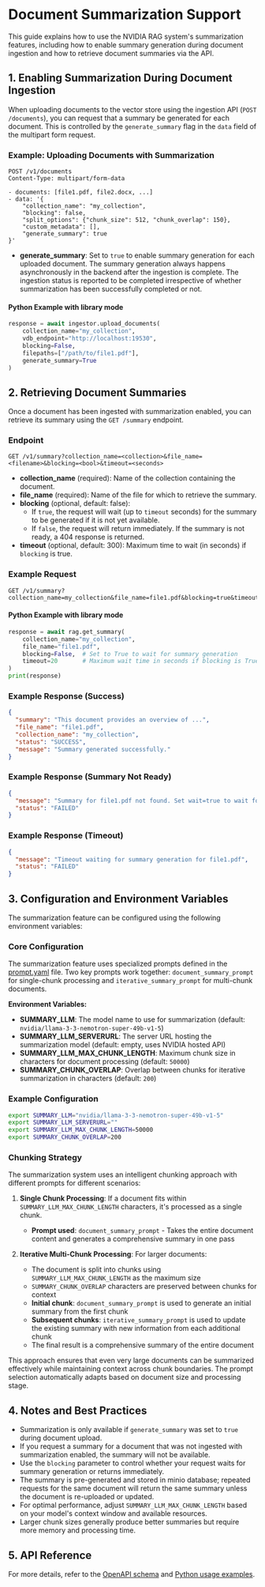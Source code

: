 <!--
  SPDX-FileCopyrightText: Copyright (c) 2025 NVIDIA CORPORATION & AFFILIATES. All rights reserved.
  SPDX-License-Identifier: Apache-2.0
-->

# Document Summarization Support

This guide explains how to use the NVIDIA RAG system's summarization features, including how to enable summary generation during document ingestion and how to retrieve document summaries via the API.

## 1. Enabling Summarization During Document Ingestion

When uploading documents to the vector store using the ingestion API (`POST /documents`), you can request that a summary be generated for each document. This is controlled by the `generate_summary` flag in the `data` field of the multipart form request.

### Example: Uploading Documents with Summarization

```http
POST /v1/documents
Content-Type: multipart/form-data

- documents: [file1.pdf, file2.docx, ...]
- data: '{
    "collection_name": "my_collection",
    "blocking": false,
    "split_options": {"chunk_size": 512, "chunk_overlap": 150},
    "custom_metadata": [],
    "generate_summary": true
}'
```

- **generate_summary**: Set to `true` to enable summary generation for each uploaded document. The summary generation always happens asynchronously in the backend after the ingestion is complete. The ingestion status is reported to be completed irrespective of whether summarization has been successfully completed or not.

#### Python Example with library mode

```python
response = await ingestor.upload_documents(
    collection_name="my_collection",
    vdb_endpoint="http://localhost:19530",
    blocking=False,
    filepaths=["/path/to/file1.pdf"],
    generate_summary=True
)
```

## 2. Retrieving Document Summaries

Once a document has been ingested with summarization enabled, you can retrieve its summary using the `GET /summary` endpoint.

### Endpoint

```
GET /v1/summary?collection_name=<collection>&file_name=<filename>&blocking=<bool>&timeout=<seconds>
```

- **collection_name** (required): Name of the collection containing the document.
- **file_name** (required): Name of the file for which to retrieve the summary.
- **blocking** (optional, default: false):
    - If `true`, the request will wait (up to `timeout` seconds) for the summary to be generated if it is not yet available.
    - If `false`, the request will return immediately. If the summary is not ready, a 404 response is returned.
- **timeout** (optional, default: 300): Maximum time to wait (in seconds) if `blocking` is true.

### Example Request

```http
GET /v1/summary?collection_name=my_collection&file_name=file1.pdf&blocking=true&timeout=60
```

#### Python Example with library mode

```python
response = await rag.get_summary(
    collection_name="my_collection",
    file_name="file1.pdf",
    blocking=False,  # Set to True to wait for summary generation
    timeout=20       # Maximum wait time in seconds if blocking is True
)
print(response)
```

### Example Response (Success)

```json
{
  "summary": "This document provides an overview of ...",
  "file_name": "file1.pdf",
  "collection_name": "my_collection",
  "status": "SUCCESS",
  "message": "Summary generated successfully."
}
```

### Example Response (Summary Not Ready)

```json
{
  "message": "Summary for file1.pdf not found. Set wait=true to wait for generation.",
  "status": "FAILED"
}
```

### Example Response (Timeout)

```json
{
  "message": "Timeout waiting for summary generation for file1.pdf",
  "status": "FAILED"
}
```

## 3. Configuration and Environment Variables

The summarization feature can be configured using the following environment variables:

### Core Configuration

The summarization feature uses specialized prompts defined in the [prompt.yaml](../src/nvidia_rag/rag_server/prompt.yaml) file. Two key prompts work together: `document_summary_prompt` for single-chunk processing and `iterative_summary_prompt` for multi-chunk documents.

**Environment Variables:**

- **SUMMARY_LLM**: The model name to use for summarization (default: `nvidia/llama-3-3-nemotron-super-49b-v1-5`)
- **SUMMARY_LLM_SERVERURL**: The server URL hosting the summarization model (default: empty, uses NVIDIA hosted API)
- **SUMMARY_LLM_MAX_CHUNK_LENGTH**: Maximum chunk size in characters for document processing (default: `50000`)
- **SUMMARY_CHUNK_OVERLAP**: Overlap between chunks for iterative summarization in characters (default: `200`)

### Example Configuration

```bash
export SUMMARY_LLM="nvidia/llama-3-3-nemotron-super-49b-v1-5"
export SUMMARY_LLM_SERVERURL=""
export SUMMARY_LLM_MAX_CHUNK_LENGTH=50000
export SUMMARY_CHUNK_OVERLAP=200
```

### Chunking Strategy

The summarization system uses an intelligent chunking approach with different prompts for different scenarios:

1. **Single Chunk Processing**: If a document fits within `SUMMARY_LLM_MAX_CHUNK_LENGTH` characters, it's processed as a single chunk.
   - **Prompt used**: `document_summary_prompt` - Takes the entire document content and generates a comprehensive summary in one pass

2. **Iterative Multi-Chunk Processing**: For larger documents:
   - The document is split into chunks using `SUMMARY_LLM_MAX_CHUNK_LENGTH` as the maximum size
   - `SUMMARY_CHUNK_OVERLAP` characters are preserved between chunks for context
   - **Initial chunk**: `document_summary_prompt` is used to generate an initial summary from the first chunk
   - **Subsequent chunks**: `iterative_summary_prompt` is used to update the existing summary with new information from each additional chunk
   - The final result is a comprehensive summary of the entire document

This approach ensures that even very large documents can be summarized effectively while maintaining context across chunk boundaries. The prompt selection automatically adapts based on document size and processing stage.

## 4. Notes and Best Practices

- Summarization is only available if `generate_summary` was set to `true` during document upload.
- If you request a summary for a document that was not ingested with summarization enabled, the summary will not be available.
- Use the `blocking` parameter to control whether your request waits for summary generation or returns immediately.
- The summary is pre-generated and stored in minio database; repeated requests for the same document will return the same summary unless the document is re-uploaded or updated.
- For optimal performance, adjust `SUMMARY_LLM_MAX_CHUNK_LENGTH` based on your model's context window and available resources.
- Larger chunk sizes generally produce better summaries but require more memory and processing time.

## 5. API Reference

For more details, refer to the [OpenAPI schema](api_reference/openapi_schema_rag_server.json) and [Python usage examples](../notebooks/rag_library_usage.ipynb).